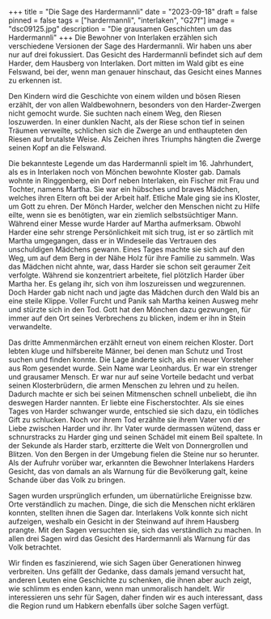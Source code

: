 +++
title = "Die Sage des Hardermannli"
date = "2023-09-18"
draft = false
pinned = false
tags = ["hardermannli", "interlaken", "G27f"]
image = "dsc09125.jpg"
description = "Die grausamen Geschichten um das Hardermannli"
+++
Die Bewohner von Interlaken erzählen sich verschiedene Versionen der Sage des Hardermannli. Wir haben uns aber nur auf drei fokussiert. Das Gesicht des Hardermannli befindet sich auf dem Harder, dem Hausberg von Interlaken. Dort mitten im Wald gibt es eine Felswand, bei der, wenn man genauer hinschaut, das Gesicht eines Mannes zu erkennen ist.

Den Kindern wird die Geschichte von einem wilden und bösen Riesen erzählt, der von allen Waldbewohnern, besonders von den Harder-Zwergen nicht gemocht wurde. Sie suchten nach einem Weg, den Riesen loszuwerden. In einer dunklen Nacht, als der Riese schon tief in seinen Träumen verweilte, schlichen sich die Zwerge an und enthaupteten den Riesen auf brutalste Weise. Als Zeichen ihres Triumphs hängten die Zwerge seinen Kopf an die Felswand. 

Die bekannteste Legende um das Hardermannli spielt im 16. Jahrhundert, als es in Interlaken noch von Mönchen bewohnte Kloster gab. Damals wohnte in Ringgenberg, ein Dorf neben Interlaken, ein Fischer mit Frau und Tochter, namens Martha. Sie war ein hübsches und braves Mädchen, welches ihren Eltern oft bei der Arbeit half. Etliche Male ging sie ins Kloster, um Gott zu ehren. Der Mönch Harder, welcher den Menschen nicht zu Hilfe eilte, wenn sie es benötigten, war ein ziemlich selbstsüchtiger Mann. Während einer Messe wurde Harder auf Martha aufmerksam. Obwohl Harder eine sehr strenge Persönlichkeit mit sich trug, ist er so zärtlich mit Martha umgegangen, dass er in Windeseile das Vertrauen des unschuldigen Mädchens gewann. Eines Tages machte sie sich auf den Weg, um auf dem Berg in der Nähe Holz für ihre Familie zu sammeln. Was das Mädchen nicht ahnte, war, dass Harder sie schon seit geraumer Zeit verfolgte. Während sie konzentriert arbeitete, fiel plötzlich Harder über Martha her. Es gelang ihr, sich von ihm loszureissen und wegzurennen. Doch Harder gab nicht nach und jagte das Mädchen durch den Wald bis an eine steile Klippe. Voller Furcht und Panik sah Martha keinen Ausweg mehr und stürzte sich in den Tod. Gott hat den Mönchen dazu gezwungen, für immer auf den Ort seines Verbrechens zu blicken, indem er ihn in Stein verwandelte. 

Das dritte Ammenmärchen erzählt erneut von einem reichen Kloster. Dort lebten kluge und hilfsbereite Männer, bei denen man Schutz und Trost suchen und finden konnte. Die Lage änderte sich, als ein neuer Vorsteher aus Rom gesendet wurde. Sein Name war Leonhardus. Er war ein strenger und grausamer Mensch. Er war nur auf seine Vorteile bedacht und verbat seinen Klosterbrüdern, die armen Menschen zu lehren und zu heilen. Dadurch machte er sich bei seinen Mitmenschen schnell unbeliebt, die ihn deswegen Harder nannten. Er liebte eine Fischerstochter. Als sie eines Tages von Harder schwanger wurde, entschied sie sich dazu, ein tödliches Gift zu schlucken. Noch vor ihrem Tod erzählte sie ihrem Vater von der Liebe zwischen Harder und ihr. Ihr Vater wurde dermassen wütend, dass er schnurstracks zu Harder ging und seinen Schädel mit einem Beil spaltete. In der Sekunde als Harder starb, erzitterte die Welt von Donnergrollen und Blitzen. Von den Bergen  in der Umgebung fielen die Steine nur so herunter. Als der Aufruhr vorüber war, erkannten die Bewohner Interlakens Harders Gesicht, das von damals an als Warnung für die Bevölkerung galt, keine Schande über das Volk zu bringen. 

Sagen wurden ursprünglich erfunden, um übernatürliche Ereignisse bzw. Orte verständlich zu machen. Dinge, die sich die Menschen nicht erklären konnten, stellten ihnen die Sagen dar. Interlakens Volk konnte sich nicht aufzeigen, weshalb ein Gesicht in der Steinwand auf ihrem Hausberg prangte. Mit den Sagen versuchten sie, sich das verständlich zu machen. In allen drei Sagen wird das Gesicht des Hardermannli als Warnung für das Volk betrachtet.

Wir finden es faszinierend, wie sich Sagen über Generationen hinweg verbreiten. Uns gefällt der Gedanke, dass damals jemand versucht hat, anderen Leuten eine Geschichte zu schenken, die ihnen aber auch zeigt, wie schlimm es enden kann, wenn man unmoralisch handelt. Wir interessieren uns sehr für Sagen, daher finden wir es auch interessant, dass die Region rund um Habkern ebenfalls über solche Sagen verfügt.